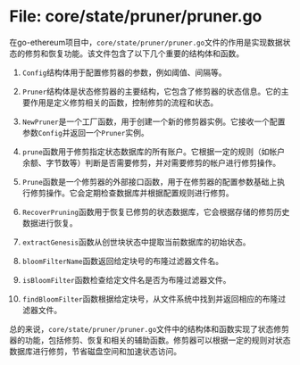 # File: core/state/pruner/pruner.go

在go-ethereum项目中，`core/state/pruner/pruner.go`文件的作用是实现数据状态的修剪和恢复功能。该文件包含了以下几个重要的结构体和函数。

1. `Config`结构体用于配置修剪器的参数，例如阈值、间隔等。

2. `Pruner`结构体是状态修剪器的主要结构，它包含了修剪器的状态信息。它的主要作用是定义修剪相关的函数，控制修剪的流程和状态。

3. `NewPruner`是一个工厂函数，用于创建一个新的修剪器实例。它接收一个配置参数`Config`并返回一个`Pruner`实例。

4. `prune`函数用于修剪指定状态数据库的所有账户。它根据一定的规则（如帐户余额、字节数等）判断是否需要修剪，并对需要修剪的帐户进行修剪操作。

5. `Prune`函数是一个修剪器的外部接口函数，用于在修剪器的配置参数基础上执行修剪操作。它会定期检查数据库并根据配置规则进行修剪。

6. `RecoverPruning`函数用于恢复已修剪的状态数据库，它会根据存储的修剪历史数据进行恢复。

7. `extractGenesis`函数从创世块状态中提取当前数据库的初始状态。

8. `bloomFilterName`函数返回给定块号的布隆过滤器文件名。

9. `isBloomFilter`函数检查给定文件名是否为布隆过滤器文件。

10. `findBloomFilter`函数根据给定块号，从文件系统中找到并返回相应的布隆过滤器文件。

总的来说，`core/state/pruner/pruner.go`文件中的结构体和函数实现了状态修剪器的功能，包括修剪、恢复和相关的辅助函数。修剪器可以根据一定的规则对状态数据库进行修剪，节省磁盘空间和加速状态访问。

